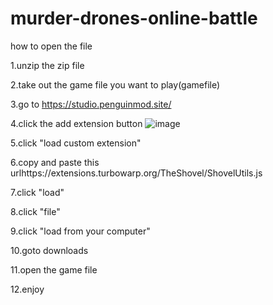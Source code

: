 # murder-drones-online-battle
how to open the file

1.unzip the zip file

2.take out the game file you want to play(gamefile)

3.go to https://studio.penguinmod.site/	

4.click the add extension button
![image](https://codehs.com/uploads/df30279432e759ed6eca4acd8a2d795e)	

5.click "load custom extension"	

6.copy and paste this urlhttps://extensions.turbowarp.org/TheShovel/ShovelUtils.js	


7.click "load"	

8.click "file"	

9.click "load from your computer"	

10.goto downloads	

11.open the game file	

12.enjoy
